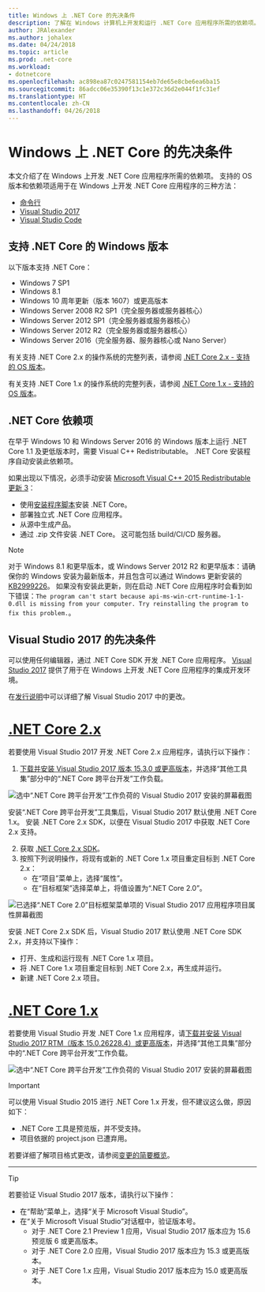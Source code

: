 ```yaml
---
title: Windows 上 .NET Core 的先决条件
description: 了解在 Windows 计算机上开发和运行 .NET Core 应用程序所需的依赖项。
author: JRAlexander
ms.author: johalex
ms.date: 04/24/2018
ms.topic: article
ms.prod: .net-core
ms.workload:
- dotnetcore
ms.openlocfilehash: ac898ea87c0247581154eb7de65e8cbe6ea6ba15
ms.sourcegitcommit: 86adcc06e35390f13c1e372c36d2e044f1fc31ef
ms.translationtype: HT
ms.contentlocale: zh-CN
ms.lasthandoff: 04/26/2018
---
```

# <a name="prerequisites-for-net-core-on-windows"></a>Windows 上 .NET Core 的先决条件

本文介绍了在 Windows 上开发 .NET Core 应用程序所需的依赖项。 支持的 OS 版本和依赖项适用于在 Windows 上开发 .NET Core 应用程序的三种方法：

* [命令行](tutorials/using-with-xplat-cli.md)
* [Visual Studio 2017](https://aka.ms/vsdownload?utm_source=mscom&utm_campaign=msdocs)
* [Visual Studio Code](https://code.visualstudio.com/)

## <a name="net-core-supported-windows-versions"></a>支持 .NET Core 的 Windows 版本

以下版本支持 .NET Core：

* Windows 7 SP1
* Windows 8.1
* Windows 10 周年更新（版本 1607）或更高版本
* Windows Server 2008 R2 SP1（完全服务器或服务器核心）
* Windows Server 2012 SP1（完全服务器或服务器核心）
* Windows Server 2012 R2（完全服务器或服务器核心）
* Windows Server 2016（完全服务器、服务器核心或 Nano Server）

有关支持 .NET Core 2.x 的操作系统的完整列表，请参阅 [.NET Core 2.x - 支持的 OS 版本](https://github.com/dotnet/core/blob/master/release-notes/2.0/2.0-supported-os.md)。

有关支持 .NET Core 1.x 的操作系统的完整列表，请参阅 [.NET Core 1.x - 支持的 OS 版本](https://github.com/dotnet/core/blob/master/release-notes/1.0/1.0-supported-os.md)。

## <a name="net-core-dependencies"></a>.NET Core 依赖项

在早于 Windows 10 和 Windows Server 2016 的 Windows 版本上运行 .NET Core 1.1 及更低版本时，需要 Visual C++ Redistributable。 .NET Core 安装程序自动安装此依赖项。

如果出现以下情况，必须手动安装 [Microsoft Visual C++ 2015 Redistributable 更新 3](https://www.microsoft.com/download/details.aspx?id=52685)：

* 使用[安装程序脚本](./tools/dotnet-install-script.md)安装 .NET Core。
* 部署独立式 .NET Core 应用程序。
* 从源中生成产品。
* 通过 .zip 文件安装 .NET Core。 这可能包括 build/CI/CD 服务器。

> [!NOTE]
> 对于 Windows 8.1 和更早版本，或 Windows Server 2012 R2 和更早版本：请确保你的 Windows 安装为最新版本，并且包含可以通过 Windows 更新安装的 [KB2999226](https://support.microsoft.com/en-us/help/2999226/update-for-universal-c-runtime-in-windows)。 如果没有安装此更新，则在启动 .NET Core 应用程序时会看到如下错误：`The program can't start because api-ms-win-crt-runtime-1-1-0.dll is missing from your computer. Try reinstalling the program to fix this problem.`。

## <a name="prerequisites-with-visual-studio-2017"></a>Visual Studio 2017 的先决条件

可以使用任何编辑器，通过 .NET Core SDK 开发 .NET Core 应用程序。 [Visual Studio 2017](#visual-studio-2017) 提供了用于在 Windows 上开发 .NET Core 应用程序的集成开发环境。

在[发行说明](/visualstudio/releasenotes/vs2017-relnotes)中可以详细了解 Visual Studio 2017 中的更改。

# <a name="net-core-2xtabnetcore2x"></a>[.NET Core 2.x](#tab/netcore2x)

若要使用 Visual Studio 2017 开发 .NET Core 2.x 应用程序，请执行以下操作：

 1. [下载并安装 Visual Studio 2017 版本 15.3.0 或更高版本](/visualstudio/install/install-visual-studio)，并选择“其他工具集”部分中的“.NET Core 跨平台开发”工作负载。

![选中“.NET Core 跨平台开发”工作负荷的 Visual Studio 2017 安装的屏幕截图](./media/windows-prerequisites/vs-15-3-workloads.jpg)

安装“.NET Core 跨平台开发”工具集后，Visual Studio 2017 默认使用 .NET Core 1.x。 安装 .NET Core 2.x SDK，以便在 Visual Studio 2017 中获取 .NET Core 2.x 支持。

 2. 获取 [.NET Core 2.x SDK](https://www.microsoft.com/net/download/core)。
 3. 按照下列说明操作，将现有或新的 .NET Core 1.x 项目重定目标到 .NET Core 2.x：
    * 在“项目”菜单上，选择“属性”。
    * 在“目标框架”选择菜单上，将值设置为“.NET Core 2.0”。

![已选择“.NET Core 2.0”目标框架菜单项的 Visual Studio 2017 应用程序项目属性屏幕截图](./media/windows-prerequisites/Targeting-dotnetCore2.png)

安装 .NET Core 2.x SDK 后，Visual Studio 2017 默认使用 .NET Core SDK 2.x，并支持以下操作：

* 打开、生成和运行现有 .NET Core 1.x 项目。
* 将 .NET Core 1.x 项目重定目标到 .NET Core 2.x，再生成并运行。
* 新建 .NET Core 2.x 项目。

# <a name="net-core-1xtabnetcore1x"></a>[.NET Core 1.x](#tab/netcore1x)

若要使用 Visual Studio 开发 .NET Core 1.x 应用程序，请[下载并安装 Visual Studio 2017 RTM（版本 15.0.26228.4）或更高版本](/visualstudio/install/install-visual-studio)，并选择“其他工具集”部分中的“.NET Core 跨平台开发”工作负载。

![选中“.NET Core 跨平台开发”工作负荷的 Visual Studio 2017 安装的屏幕截图](./media/windows-prerequisites/vs_workloads.jpg)

> [!IMPORTANT]
> 可以使用 Visual Studio 2015 进行 .NET Core 1.x 开发，但不建议这么做，原因如下：
  > * .NET Core 工具是预览版，并不受支持。
  > * 项目依据的 project.json 已遭弃用。
>
> 若要详细了解项目格式更改，请参阅[变更的简要概览](./tools/cli-msbuild-architecture.md)。
---

> [!TIP]
> 若要验证 Visual Studio 2017 版本，请执行以下操作：
>
> * 在“帮助”菜单上，选择“关于 Microsoft Visual Studio”。
> * 在“关于 Microsoft Visual Studio”对话框中，验证版本号。
>   * 对于 .NET Core 2.1 Preview 1 应用，Visual Studio 2017 版本应为 15.6 预览版 6 或更高版本。
>   * 对于 .NET Core 2.0 应用，Visual Studio 2017 版本应为 15.3 或更高版本。
>   * 对于 .NET Core 1.x 应用，Visual Studio 2017 版本应为 15.0 或更高版本。
